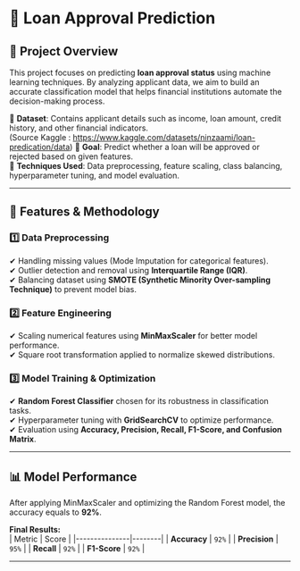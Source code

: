 # 🏦 Loan Approval Prediction

## 📌 Project Overview

This project focuses on predicting **loan approval status** using machine learning techniques. By analyzing applicant data, we aim to build an accurate classification model that helps financial institutions automate the decision-making process.  

🔹 **Dataset**: Contains applicant details such as income, loan amount, credit history, and other financial indicators.  
(Source Kaggle : https://www.kaggle.com/datasets/ninzaami/loan-predication/data)
🔹 **Goal**: Predict whether a loan will be approved or rejected based on given features.  
🔹 **Techniques Used**: Data preprocessing, feature scaling, class balancing, hyperparameter tuning, and model evaluation.  

---

## 🚀 Features & Methodology
### **1️⃣ Data Preprocessing**
✔ Handling missing values (Mode Imputation for categorical features).  
✔ Outlier detection and removal using **Interquartile Range (IQR)**.  
✔ Balancing dataset using **SMOTE (Synthetic Minority Over-sampling Technique)** to prevent model bias.  

### **2️⃣ Feature Engineering**
✔ Scaling numerical features using **MinMaxScaler** for better model performance.  
✔ Square root transformation applied to normalize skewed distributions.  

### **3️⃣ Model Training & Optimization**
✔ **Random Forest Classifier** chosen for its robustness in classification tasks.  
✔ Hyperparameter tuning with **GridSearchCV** to optimize performance.  
✔ Evaluation using **Accuracy, Precision, Recall, F1-Score, and Confusion Matrix**.  

---

## 📊 Model Performance
After applying MinMaxScaler and optimizing the Random Forest model, the accuracy equals to **92%**.  

**Final Results:**  
| Metric         | Score  |
|---------------|--------|
| **Accuracy**  | `92%`  |
| **Precision** | `95%`  |
| **Recall**    | `92%`  |
| **F1-Score**  | `92%`  |

---
